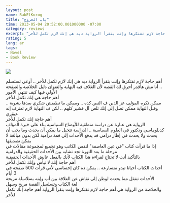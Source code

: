 ```yaml
---
layout: post
name: BabElKorog
title: "باب الخروج"
time: 2013-05-04 20:52:00.001000000 -07:00
category: reviews
excerpt: "أهم حاجة لازم تفتكرها وإنت بتقرأ الرواية ديه هي إنك لازم تكمل للأخر"
rating: 5
lang: ar
tags:
- Novel
- Book Review
---
```

<img class="imageOnRight" src="{{ site.reviewsImagesFolder }}{{ page.name }}/BabElKorogCover.jpg">

<div class="stars" title="{{ page.rating }} Stars" data-percent="{{ page.rating }}"></div>

أهم حاجة لازم تفتكرها وإنت بتقرأ الرواية ديه هي إنك لازم تكمل للأخر ..  أوعي تستسلم .. أنا مش هأقدر أحرق لك القصة لأن الغلاف فيه النهاية والعنوان دليل الخلاصة والصفحة الأولي فيها كيف تنتهي الأمور  
أهم حاجة هي إنك تكمل للأخر  
ممكن تكره المؤلف عز الدين ف النص كده .. وممكن ما تطيقش شكري بعدها بشوية .. وقبل النهاية ممكن تصل إلي إنك تلعن آل فشير كلهم .. لكن ف النهاية لازم تعترف إنه عبقري  
أهم حاجة إنك تكمل للأخر  
الرواية هي عبارة عن دراسة منطقية للأوضاع السياسية بناء علي خبرة المؤلف كدبلوماسي ودكتور في العلوم السياسية .. الدراسة تتخيل ما يمكن أن يحدث وما يجب أن يحدث ولا يحدث في إطار درامي قد يدفع الأحداث إلي قمة درامية لكن بدون مبالغة لا يمكن تصديقها  
إذا ما قرأت كتاب "في عين العاصفة" لنفس الكاتب وهو تجميع لمجموعة مقالات في مرحلة ما بعد الثورة تجد تشابه بين الأحداث الحقيقية والدرامية  
بالتأكيد أنت لا تحتاج لقراءة هذا الكتاب لأنك بالفعل عايش الأحداث الحقيقية  
أهم حاجة إنك لا تيأس وإنك تكمل للأخر  
أحداث الكتاب أحيانا تبدو متسارعة .. يمكن ده كان إحساسي لأني قرأت 500 صفحة في 3 أيام  
الأحداث تنتقل مما يحدث لوطن إلي نقاش عن العلاقة بين أب وإبنه بسلاسلة مريحة  
لغة الكتاب وتسلسل القصة مريح وسهل  
والخلاصة من الرواية هي أهم حاجة لازم تفتكرها وإنت بتقرأ الرواية
أهم حاجة إنك تكمل للأخر  